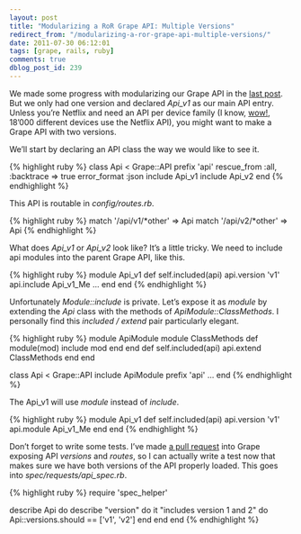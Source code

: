 ```yaml
---
layout: post
title: "Modularizing a RoR Grape API: Multiple Versions"
redirect_from: "/modularizing-a-ror-grape-api-multiple-versions/"
date: 2011-07-30 06:12:01
tags: [grape, rails, ruby]
comments: true
dblog_post_id: 239
---
```

We made some progress with modularizing our Grape API in the [last post](/modularizing-a-ror-grape-api). But we only had one version and declared _Api_v1_ as our main API entry. Unless you’re Netflix and need an API per device family (I know, [wow!](https://web.archive.org/web/20111126224934/http://blog.programmableweb.com/2011/07/28/redesigning-the-netflix-api-no-versions-many-endpoints/), 18’000 different devices use the Netflix API), you might want to make a Grape API with two versions.

We’ll start by declaring an API class the way we would like to see it.

{% highlight ruby %}
class Api < Grape::API
  prefix 'api'
  rescue_from :all, :backtrace => true
  error_format :json
  include Api_v1
  include Api_v2
end
{% endhighlight %}

This API is routable in _config/routes.rb_.

{% highlight ruby %}
match '/api/v1/\*other' => Api
match '/api/v2/\*other' => Api
{% endhighlight %}

What does _Api_v1_ or _Api_v2_ look like? It’s  a little tricky. We need to include api modules into the parent Grape API, like this.

{% highlight ruby %}
module Api_v1
  def self.included(api)
    api.version 'v1'
    api.include Api_v1_Me
    ...
  end
end
{% endhighlight %}

Unfortunately _Module::include_ is private. Let’s expose it as _module_ by extending the _Api_ class with the methods of _ApiModule::ClassMethods_. I personally find this _included / extend_ pair particularly elegant.

{% highlight ruby %}
module ApiModule
  module ClassMethods
    def module(mod)
      include mod
    end
  end
  def self.included(api)
    api.extend ClassMethods
  end
end

class Api < Grape::API
  include ApiModule
  prefix 'api'
  ...
end
{% endhighlight %}

The Api_v1 will use _module_ instead of _include_.

{% highlight ruby %}
module Api_v1
  def self.included(api)
    api.version 'v1'
    api.module Api_v1_Me
  end
end
{% endhighlight %}

Don’t forget to write some tests. I’ve made [a pull request](https://github.com/ruby-grape/grape/pull/48) into Grape exposing API _versions_ and _routes_, so I can actually write a test now that makes sure we have both versions of the API properly loaded. This goes into _spec/requests/api_spec.rb_.

{% highlight ruby %}
require 'spec_helper'

describe Api do
  describe "version" do
    it "includes version 1 and 2" do
      Api::versions.should == ['v1', 'v2']
    end
  end
end
{% endhighlight %}
